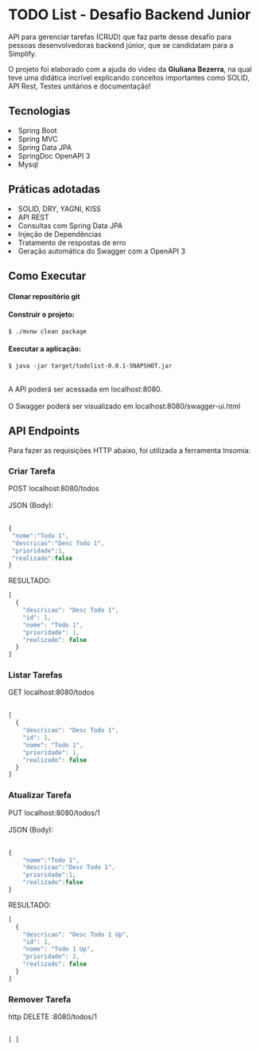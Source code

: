 <h1>TODO List - Desafio Backend Junior</h1>

API para gerenciar tarefas (CRUD) que faz parte desse desafio para pessoas desenvolvedoras backend júnior, que se candidatam para a Simplify.

O projeto foi elaborado com a ajuda do video da <b>Giuliana Bezerra</b>, na qual teve uma didática incrível explicando conceitos importantes como SOLID, API Rest, Testes unitários e documentação!

<h2>Tecnologias</h2>

<li>Spring Boot</li>
<li>Spring MVC</li>
<li>Spring Data JPA</li>
<li>SpringDoc OpenAPI 3</li>
<li>Mysql</li>

<h2>Práticas adotadas</h2>
<li>SOLID, DRY, YAGNI, KISS</li>
<li>API REST</li>
<li>Consultas com Spring Data JPA</li>
<li>Injeção de Dependências</li>
<li>Tratamento de respostas de erro</li>
<li>Geração automática do Swagger com a OpenAPI 3</li>

<h2>Como Executar</h2>
<h4>Clonar repositório git</h4>
<h4>Construir o projeto:</h4>
<code>$ ./mvnw clean package</code>

<h4>Executar a aplicação:</h4>
<code>$ java -jar target/todolist-0.0.1-SNAPSHOT.jar</code><br><br>

A API poderá ser acessada em localhost:8080.<br><br> 
O Swagger poderá ser visualizado em localhost:8080/swagger-ui.html

<h2>API Endpoints</h2>
Para fazer as requisições HTTP abaixo, foi utilizada a ferramenta Insomia:<br>

<h3>Criar Tarefa</h3>
POST localhost:8080/todos<br><br>
JSON (Body): <br><br>

```javascript
{
 "nome":"Todo 1", 
 "descricao":"Desc Todo 1", 
 "prioridade":1,
 "realizado":false
}
```

RESULTADO:
```javascript
[
  {
    "descricao": "Desc Todo 1",
    "id": 1,
    "nome": "Todo 1",
    "prioridade": 1,
    "realizado": false
  }
]
```

<h3>Listar Tarefas</h3>
GET localhost:8080/todos<br><br>

```javascript
[
  {
    "descricao": "Desc Todo 1",
    "id": 1,
    "nome": "Todo 1",
    "prioridade": 1,
    "realizado": false
  }
]
```

<h3>Atualizar Tarefa</h3>
PUT localhost:8080/todos/1<br><br>
JSON (Body): <br><br>

```javascript
{ 
    "nome":"Todo 1", 
    "descricao":"Desc Todo 1", 
    "prioridade":1, 
    "realizado":false
} 
```
RESULTADO:
```javascript
[
  {
    "descricao": "Desc Todo 1 Up",
    "id": 1,
    "nome": "Todo 1 Up",
    "prioridade": 2,
    "realizado": false
  }
]

```
<h3>Remover Tarefa</h3>
http DELETE :8080/todos/1<br><br>

```javascript
[ ]
```